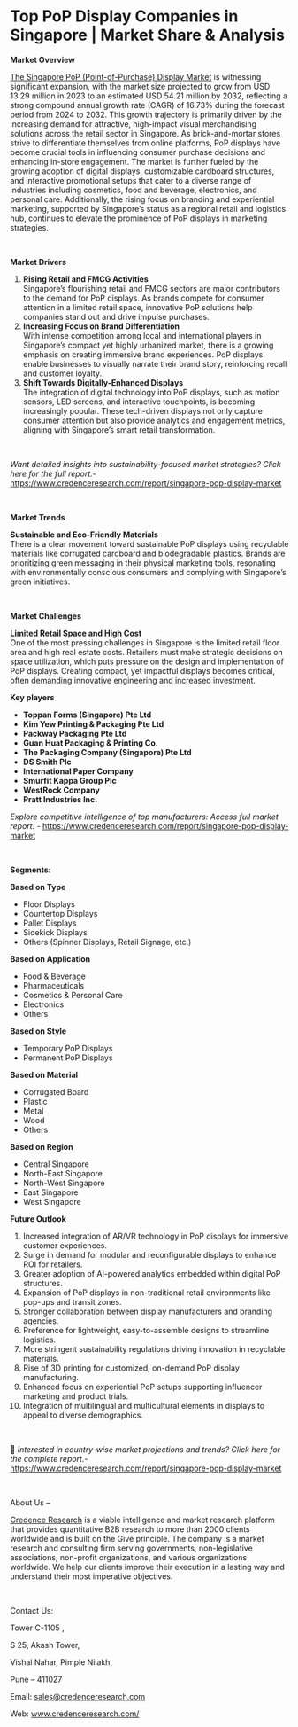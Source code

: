 # Top PoP Display Companies in Singapore | Market Share & Analysis


<p><strong>Market Overview</strong></p>
<p><a href="https://www.credenceresearch.com/report/singapore-pop-display-market">The Singapore PoP (Point-of-Purchase) Display Market</a> is witnessing significant expansion, with the market size projected to grow from USD 13.29 million in 2023 to an estimated USD 54.21 million by 2032, reflecting a strong compound annual growth rate (CAGR) of 16.73% during the forecast period from 2024 to 2032. This growth trajectory is primarily driven by the increasing demand for attractive, high-impact visual merchandising solutions across the retail sector in Singapore. As brick-and-mortar stores strive to differentiate themselves from online platforms, PoP displays have become crucial tools in influencing consumer purchase decisions and enhancing in-store engagement. The market is further fueled by the growing adoption of digital displays, customizable cardboard structures, and interactive promotional setups that cater to a diverse range of industries including cosmetics, food and beverage, electronics, and personal care. Additionally, the rising focus on branding and experiential marketing, supported by Singapore&rsquo;s status as a regional retail and logistics hub, continues to elevate the prominence of PoP displays in marketing strategies.</p>
<p><strong>&nbsp;</strong></p>
<p><strong>Market Drivers</strong></p>
<ol>
<li><strong> Rising Retail and FMCG Activities</strong><br data-start="1250" data-end="1253" /> Singapore&rsquo;s flourishing retail and FMCG sectors are major contributors to the demand for PoP displays. As brands compete for consumer attention in a limited retail space, innovative PoP solutions help companies stand out and drive impulse purchases.</li>
<li data-start="1504" data-end="1849"><strong data-start="1504" data-end="1552"> Increasing Focus on Brand Differentiation</strong><br data-start="1552" data-end="1555" /> With intense competition among local and international players in Singapore&rsquo;s compact yet highly urbanized market, there is a growing emphasis on creating immersive brand experiences. PoP displays enable businesses to visually narrate their brand story, reinforcing recall and customer loyalty.</li>
<li data-start="1851" data-end="2227"><strong data-start="1851" data-end="1899"> Shift Towards Digitally-Enhanced Displays</strong><br data-start="1899" data-end="1902" /> The integration of digital technology into PoP displays, such as motion sensors, LED screens, and interactive touchpoints, is becoming increasingly popular. These tech-driven displays not only capture consumer attention but also provide analytics and engagement metrics, aligning with Singapore&rsquo;s smart retail transformation.</li>
</ol>
<p><strong>&nbsp;</strong></p>
<p><em>Want detailed insights into sustainability-focused market strategies? Click here for the full report.- </em><a href="https://www.credenceresearch.com/report/singapore-pop-display-market">https://www.credenceresearch.com/report/singapore-pop-display-market</a></p>
<p>&nbsp;</p>
<p><strong>Market Trends</strong></p>
<p><strong>Sustainable and Eco-Friendly Materials</strong><br /> There is a clear movement toward sustainable PoP displays using recyclable materials like corrugated cardboard and biodegradable plastics. Brands are prioritizing green messaging in their physical marketing tools, resonating with environmentally conscious consumers and complying with Singapore&rsquo;s green initiatives.</p>
<p>&nbsp;</p>
<p><strong>Market Challenges</strong></p>
<p><strong>Limited Retail Space and High Cost</strong><br data-start="2687" data-end="2690" /> One of the most pressing challenges in Singapore is the limited retail floor area and high real estate costs. Retailers must make strategic decisions on space utilization, which puts pressure on the design and implementation of PoP displays. Creating compact, yet impactful displays becomes critical, often demanding innovative engineering and increased investment.</p>
<p><strong>Key players</strong></p>
<ul>
<li><strong>Toppan Forms (Singapore) Pte Ltd</strong></li>
<li><strong>Kim Yew Printing &amp; Packaging Pte Ltd</strong></li>
<li><strong>Packway Packaging Pte Ltd</strong></li>
<li><strong>Guan Huat Packaging &amp; Printing Co.</strong></li>
<li><strong>The Packaging Company (Singapore) Pte Ltd</strong></li>
<li><strong>DS Smith Plc</strong></li>
<li><strong>International Paper Company</strong></li>
<li><strong>Smurfit Kappa Group Plc</strong></li>
<li><strong>WestRock Company</strong></li>
<li><strong>Pratt Industries Inc.</strong></li>
</ul>
<p><em>Explore competitive intelligence of top manufacturers: Access full market report. - </em><a href="https://www.credenceresearch.com/report/singapore-pop-display-market">https://www.credenceresearch.com/report/singapore-pop-display-market</a></p>
<p>&nbsp;</p>
<p><strong>Segments:</strong></p>
<p><strong>Based on Type</strong></p>
<ul>
<li>Floor Displays</li>
<li>Countertop Displays</li>
<li>Pallet Displays</li>
<li>Sidekick Displays</li>
<li>Others (Spinner Displays, Retail Signage, etc.)</li>
</ul>
<p><strong>Based on Application</strong></p>
<ul>
<li>Food &amp; Beverage</li>
<li>Pharmaceuticals</li>
<li>Cosmetics &amp; Personal Care</li>
<li>Electronics</li>
<li>Others</li>
</ul>
<p><strong>Based on Style</strong></p>
<ul>
<li>Temporary PoP Displays</li>
<li>Permanent PoP Displays</li>
</ul>
<p><strong>Based on Material</strong></p>
<ul>
<li>Corrugated Board</li>
<li>Plastic</li>
<li>Metal</li>
<li>Wood</li>
<li>Others</li>
</ul>
<p><strong>Based on Region</strong></p>
<ul>
<li>Central Singapore</li>
<li>North-East Singapore</li>
<li>North-West Singapore</li>
<li>East Singapore</li>
<li>West Singapore</li>
</ul>
<p><strong>Future Outlook </strong></p>
<ol>
<li>Increased integration of AR/VR technology in PoP displays for immersive customer experiences.</li>
<li data-start="3200" data-end="3287">Surge in demand for modular and reconfigurable displays to enhance ROI for retailers.</li>
<li data-start="3291" data-end="3373">Greater adoption of AI-powered analytics embedded within digital PoP structures.</li>
<li data-start="3377" data-end="3475">Expansion of PoP displays in non-traditional retail environments like pop-ups and transit zones.</li>
<li data-start="3479" data-end="3556">Stronger collaboration between display manufacturers and branding agencies.</li>
<li data-start="3560" data-end="3639">Preference for lightweight, easy-to-assemble designs to streamline logistics.</li>
<li data-start="3643" data-end="3730">More stringent sustainability regulations driving innovation in recyclable materials.</li>
<li data-start="3734" data-end="3808">Rise of 3D printing for customized, on-demand PoP display manufacturing.</li>
<li data-start="3812" data-end="3907">Enhanced focus on experiential PoP setups supporting influencer marketing and product trials.</li>
<li data-start="3912" data-end="4013">Integration of multilingual and multicultural elements in displays to appeal to diverse demographics.</li>
</ol>
<p>&nbsp;</p>
<p>📌 <em>Interested in country-wise market projections and trends? Click here for the complete report.- </em><a href="https://www.credenceresearch.com/report/singapore-pop-display-market">https://www.credenceresearch.com/report/singapore-pop-display-market</a></p>
<p>&nbsp;</p>
<p>About Us &ndash;</p>
<p><a href="https://www.credenceresearch.com/">Credence Research</a> is a viable intelligence and market research platform that provides quantitative B2B research to more than 2000 clients worldwide and is built on the Give principle. The company is a market research and consulting firm serving governments, non-legislative associations, non-profit organizations, and various organizations worldwide. We help our clients improve their execution in a lasting way and understand their most imperative objectives.</p>
<p>&nbsp;</p>
<p>Contact Us:</p>
<p>Tower C-1105 ,</p>
<p>S 25, Akash Tower,</p>
<p>Vishal Nahar, Pimple Nilakh,</p>
<p>Pune &ndash; 411027</p>
<p>Email: <a href="mailto:sales@credenceresearch.com">sales@credenceresearch.com</a></p>
<p>Web: <a href="http://www.credenceresearch.com/">www.credenceresearch.com/</a></p>
